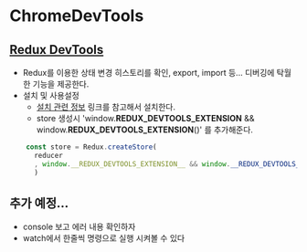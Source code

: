 # ChromeDevTools


## [Redux DevTools](https://github.com/reduxjs/redux-devtools)
- Redux를 이용한 상태 변경 히스토리를 확인, export, import 등... 디버깅에 탁월한 기능을 제공한다.
- 설치 및 사용설정
    - [설치 관련 정보](https://github.com/reduxjs/redux-devtools/tree/main/extension#installation) 링크를 참고해서 설치한다.
    - store 생성시 'window.__REDUX_DEVTOOLS_EXTENSION__ && window.__REDUX_DEVTOOLS_EXTENSION__()' 를 추가해준다.
```javascript
    const store = Redux.createStore(
      reducer
      , window.__REDUX_DEVTOOLS_EXTENSION__ && window.__REDUX_DEVTOOLS_EXTENSION__()  // Redex DevTools 사용을 위한 추가
      )
```

## 추가 예정...
- console 보고 에러 내용 확인하자
- watch에서 한줄씩 명령으로 실행 시켜볼 수 있다

